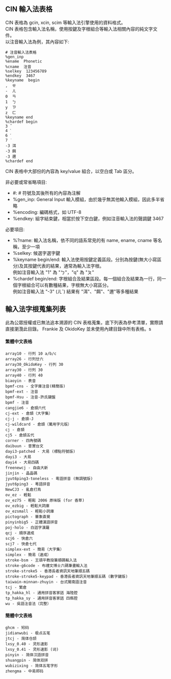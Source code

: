 ## CIN 輸入法表格

CIN 表格為 gcin, xcin, scim 等輸入法引擎使用的資料格式。  
CIN 表格包含輸入法名稱，使用按鍵及字根組合等輸入法相關內容的純文字文件。  
以注音輸入法為例，其內容如下:

```
# 注音輸入法表格
%gen_inp
%ename  Phonetic
%cname  注音
%selkey  123456789
%endkey  3467
%keyname  begin
,  ㄝ
-  ㄦ
0  ㄢ
1  ㄅ
y  ㄗ
z  ㄈ
%keyname end
%chardef begin
3 ˇ
4 ˋ
6 ˊ
7 ˙
-3 洱
-3 餌
-3 邇
%chardef end
```

CIN 表格中大部份的內容為 key/value 組合，以空白或 Tab 區分。

非必要或常省略項目:

* \#: # 符號及其後所有的內容為注解
* %gen_inp: General Input 輸入模組，由於幾乎無其他輸入模組，因此多半省略
* %encoding: 編碼格式，如 UTF-8 
* %endkey: 組字結束鍵，相當於按下空白鍵，例如注音輸入法的聲調鍵 3467

必要項目:

* %?name: 輸入法名稱，依不同的語系常見的有 name, ename, cname 等名稱，至少一項
* %selkey: 候選字選字鍵
* %keyname begin/end: 輸入法使用按鍵定義區段。分別為按鍵(無大小寫區分)及其按鍵代表的結果，通常為輸入法字根。  
例如注音輸入法 "1" 為 "ㄅ"，"q" 為 "ㄆ"
* %chardef begin/end: 字根組合及結果區段。每一個組合及結果為一行，同一個字根組合可以有數種結果，字根無大小寫區分。  
例如注音輸入法 "-3" (ㄦˇ) 結果有 "洱"、"餌"、"邇"等多種結果

## 輸入法字根蒐集列表

此為公眾授權或已無法追本溯源的 CIN 表格蒐集，底下列表為參考清單，實際請直接瀏灠此目錄。
Frankie 及 OkidoKey 並未使用內建目錄中所有表格。s

#### 繁體中文表格

```
array10 - 行列 10 a/b/c
array26 - 行列廿六
array30_OkidoKey - 行列 30
array30 - 行列 30
array40 - 行列 40
biaoyin - 表音
bpmf-cns - 全字庫注音(精簡版)
bpmf-ext - 注音
bpmf-Hsu - 注音-許氏鍵盤
bpmf - 注音
cangjie6 - 倉頡六代
cj-ext - 倉頡（大字集）
cj-j - 倉頡-J
cj-wildcard - 倉頡（萬用字元版）
cj - 倉頡
cj5 - 倉頡五代
corner - 四角號碼
daibuun - 普實台文
dayi3-patched - 大易 (標點符號版)
dayi3 - 大易
dayi4 - 大易四碼
freenewcj - 自由大新
jinjin - 晶晶碼
jyut6ping3-toneless - 粵語拼音 (無調號版)
jyut6ping3 - 粵語拼音
NewCJ3 - 亂倉打鳥
ov_ez - 輕鬆
ov_ez75 - 輕鬆 2006 原味版 (for 香草)
ov_ezbig - 輕鬆大詞庫
ov_ezsmall - 輕鬆小詞庫
pictograph - 華象直覺
pinyinbig5 - 正體漢語拼音
poj-holo - 白話字漢羅
qcj - 順序速成
scj6 - 快倉六
scj7 - 快倉七代
simplex-ext - 簡易（大字集）
simplex - 簡易（速成）
stroke-bsm - 王頌平教授筆順碼輸入法
stroke-g6code - 布禮文博士六碼筆畫輸入法
stroke-stroke5 - 香港長者資訊天地筆順五碼
stroke-stroke5-keypad - 香港長者資訊天地筆順五碼 (數字鍵版)
taiwain-minnan-zhuyin - 台式閩南語注音
tcj - 繁倉
tp_hakka_hl - 通用拼音客家話 海陸腔
tp_hakka_sy - 通用拼音客家話 四縣腔
wu - 吳語注音法（完整）
```

#### 簡體中文表格

```
ghcm - 矧码
jidianwubi - 极点五笔
jtcj - 简体仓颉
lxsy_0.40 - 灵形速影
lxsy_0.41 - 灵形速影 (词)
pinyin - 简体汉語拼音
shuangpin - 简体双拼
wubizixing - 简体五笔字形
zhengma - 中易郑码
```
